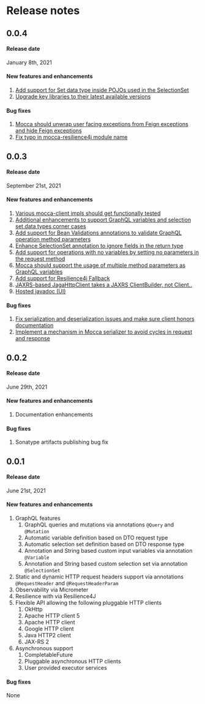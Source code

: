 
# Release notes

## 0.0.4

#### Release date
January 8th, 2021

#### New features and enhancements
1. [Add support for Set data type inside POJOs used in the SelectionSet](https://github.com/paypal/mocca/issues/55)
1. [Upgrade key libraries to their latest available versions](https://github.com/paypal/mocca/issues/56)

#### Bug fixes
1. [Mocca should unwrap user facing exceptions from Feign exceptions and hide Feign exceptions](https://github.com/paypal/mocca/issues/40)
1. [Fix typo in mocca-resilience4j module name](https://github.com/paypal/mocca/issues/54)

## 0.0.3

#### Release date
September 21st, 2021

#### New features and enhancements
1. [Various mocca-client impls should get functionally tested](https://github.com/paypal/mocca/issues/32)
1. [Additional enhancements to support GraphQL variables and selection set data types corner cases](https://github.com/paypal/mocca/issues/30)
1. [Add support for Bean Validations annotations to validate GraphQL operation method parameters](https://github.com/paypal/mocca/issues/28)
1. [Enhance SelectionSet annotation to ignore fields in the return type](https://github.com/paypal/mocca/issues/27)
1. [Add support for operations with no variables by setting no parameters in the request method](https://github.com/paypal/mocca/issues/14)
1. [Mocca should support the usage of multiple method parameters as GraphQL variables](https://github.com/paypal/mocca/issues/13)
1. [Add support for Resilience4j Fallback](https://github.com/paypal/mocca/issues/11)
1. [JAXRS-based JagaHttpClient takes a JAXRS ClientBuilder, not Client.. ](https://github.com/paypal/mocca/issues/7)
1. [Hosted javadoc (UI)](https://github.com/paypal/mocca/issues/3)

#### Bug fixes
1. [Fix serialization and deserialization issues and make sure client honors documentation](https://github.com/paypal/mocca/issues/24)
1. [Implement a mechanism in Mocca serializer to avoid cycles in request and response](https://github.com/paypal/mocca/issues/15)

## 0.0.2

#### Release date
June 29th, 2021

#### New features and enhancements
1. Documentation enhancements

#### Bug fixes
1. Sonatype artifacts publishing bug fix

## 0.0.1

#### Release date
June 21st, 2021

#### New features and enhancements
1. GraphQL features
   1. GraphQL queries and mutations via annotations `@Query` and `@Mutation`
   1. Automatic variable definition based on DTO request type
   1. Automatic selection set definition based on DTO response type
   1. Annotation and String based custom input variables via annotation `@Variable`
   1. Annotation and String based custom selection set via annotation `@SelectionSet`
1. Static and dynamic HTTP request headers support via annotations `@RequestHeader` and `@RequestHeaderParam`
1. Observability via Micrometer
1. Resilience with via Resilience4J
1. Flexible API allowing the following pluggable HTTP clients
   1. OkHttp
   1. Apache HTTP client 5
   1. Apache HTTP client
   1. Google HTTP client
   1. Java HTTP2 client
   1. JAX-RS 2
1. Asynchronous support
   1. CompletableFuture
   1. Pluggable asynchronous HTTP clients
   1. User provided executor services

#### Bug fixes
None